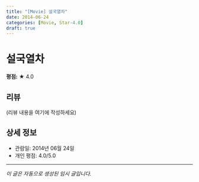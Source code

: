 ```yaml
---
title: "[Movie] 설국열차"
date: 2014-06-24
categories: [Movie, Star-4.0]
draft: true
---
```


# 설국열차

**평점:** ★ 4.0

## 리뷰

(리뷰 내용을 여기에 작성하세요)

## 상세 정보

- 관람일: 2014년 06월 24일
- 개인 평점: 4.0/5.0

---

*이 글은 자동으로 생성된 임시 글입니다.*
